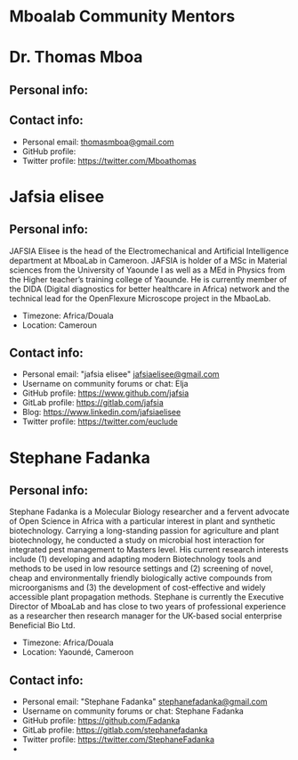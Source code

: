 # Mboalab Community Mentors

# Dr. Thomas Mboa
## Personal info:
## Contact info:
- Personal email: <thomasmboa@gmail.com>
- GitHub profile:
- Twitter profile: https://twitter.com/Mboathomas

# Jafsia elisee
## Personal info:
JAFSIA Elisee is the head of the Electromechanical and Artificial Intelligence department at MboaLab in Cameroon.
JAFSIA is holder of a MSc in Material sciences from the University of Yaounde I as well as a MEd in Physics from the Higher teacher’s training college of Yaounde. 
He is currently member of the DIDA (Digital diagnostics for better healthcare in Africa) network and the technical lead for the OpenFlexure Microscope project in the MbaoLab.

- Timezone: Africa/Douala
- Location: Cameroun

## Contact info:
- Personal email: "jafsia elisee" <jafsiaelisee@gmail.com>
- Username on community forums or chat: Elja
- GitHub profile: https://www.github.com/jafsia
- GitLab profile: https://gitlab.com/jafsia
- Blog: https://www.linkedin.com/jafsiaelisee
- Twitter profile: https://twitter.com/euclude


# Stephane Fadanka
## Personal info:
Stephane Fadanka is a Molecular Biology researcher and a fervent advocate of Open Science in Africa with a particular interest in plant and synthetic biotechnology. 
Carrying a long-standing passion for agriculture and plant biotechnology, he conducted a study on microbial host interaction for integrated pest management to Masters level.
His current research interests include (1) developing and adapting modern Biotechnology tools and methods to be used in low resource settings and (2) screening of novel, cheap and environmentally friendly biologically active compounds from microorganisms and (3) the development of cost-effective and widely accessible plant propagation methods. 
Stephane is currently the Executive Director of MboaLab and has close to two years of professional experience as a researcher then research manager for the UK-based social enterprise Beneficial Bio Ltd.

- Timezone: Africa/Douala
- Location: Yaoundé, Cameroon

## Contact info:
- Personal email: "Stephane Fadanka" <stephanefadanka@gmail.com>
- Username on community forums or chat: Stephane Fadanka
- GitHub profile: https://github.com/Fadanka
- GitLab profile: https://gitlab.com/stephanefadanka
- Twitter profile: https://twitter.com/StephaneFadanka
- 
